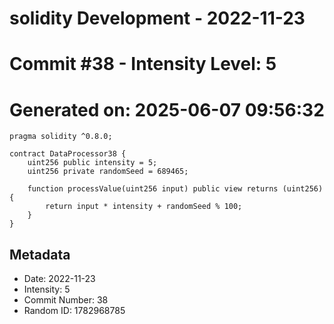 ﻿# solidity Development - 2022-11-23
# Commit #38 - Intensity Level: 5
# Generated on: 2025-06-07 09:56:32
```solidity
pragma solidity ^0.8.0;

contract DataProcessor38 {
    uint256 public intensity = 5;
    uint256 private randomSeed = 689465;

    function processValue(uint256 input) public view returns (uint256) {
        return input * intensity + randomSeed % 100;
    }
}
```
## Metadata
- Date: 2022-11-23
- Intensity: 5
- Commit Number: 38
- Random ID: 1782968785
